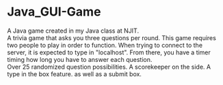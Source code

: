 # Java_GUI-Game
A Java game created in my Java class at NJIT.  
A trivia game that asks you three questions per round.
This game requires two people to play in order to function. 
When trying to connect to the server, it is expected to type in "localhost". 
From there, you have a timer timing how long you have to answer each question.  
Over 25 randomized question possibilities. 
A scorekeeper on the side. 
A type in the box feature. 
as well as a submit box. 
